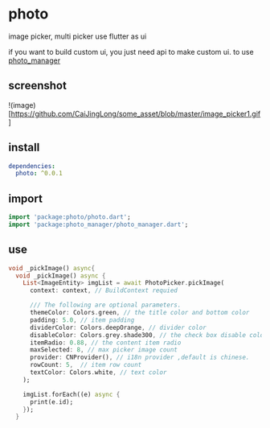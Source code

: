 # photo

image picker, multi picker
use flutter as ui

if you want to build custom ui, you just need api to make custom ui. to use [photo_manager](https://github.com/CaiJingLong/flutter_photo_manager)

## screenshot
!(image)[https://github.com/CaiJingLong/some_asset/blob/master/image_picker1.gif]

## install

```yaml
dependencies:
  photo: ^0.0.1
```

## import
```dart
import 'package:photo/photo.dart';
import 'package:photo_manager/photo_manager.dart';
```

## use
```dart
void _pickImage() async{
  void _pickImage() async {
    List<ImageEntity> imgList = await PhotoPicker.pickImage(
      context: context, // BuildContext requied

      /// The following are optional parameters.
      themeColor: Colors.green, // the title color and bottom color
      padding: 5.0, // item padding
      dividerColor: Colors.deepOrange, // divider color 
      disableColor: Colors.grey.shade300, // the check box disable color
      itemRadio: 0.88, // the content item radio
      maxSelected: 8, // max picker image count
      provider: CNProvider(), // i18n provider ,default is chinese.
      rowCount: 5,  // item row count
      textColor: Colors.white, // text color
    );

    imgList.forEach((e) async {
      print(e.id);
    });
  }

```
